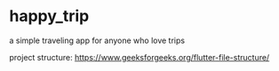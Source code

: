 # happy_trip

a simple traveling app for anyone who love trips

project structure: https://www.geeksforgeeks.org/flutter-file-structure/